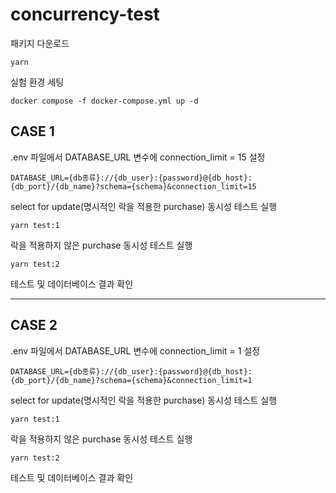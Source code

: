 # concurrency-test

패키지 다운로드

```shell
yarn
```

실험 환경 세팅

```shell
docker compose -f docker-compose.yml up -d
```

## CASE 1

.env 파일에서 DATABASE_URL 변수에 connection_limit = 15 설정

```.env
DATABASE_URL={db종류}://{db_user}:{password}@{db_host}:{db_port}/{db_name}?schema={schema}&connection_limit=15
```

select for update(명시적인 락을 적용한 purchase) 동시성 테스트 실행

```shell
yarn test:1
```

락을 적용하지 않은 purchase 동시성 테스트 실행

```shell
yarn test:2
```

테스트 및 데이터베이스 결과 확인

---

## CASE 2

.env 파일에서 DATABASE_URL 변수에 connection_limit = 1 설정

```.env
DATABASE_URL={db종류}://{db_user}:{password}@{db_host}:{db_port}/{db_name}?schema={schema}&connection_limit=1
```

select for update(명시적인 락을 적용한 purchase) 동시성 테스트 실행

```shell
yarn test:1
```

락을 적용하지 않은 purchase 동시성 테스트 실행

```shell
yarn test:2
```

테스트 및 데이터베이스 결과 확인
